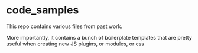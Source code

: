 code_samples
============

This repo contains various files from past work.


More importantly, it contains a bunch of boilerplate templates that are pretty useful when creating new JS plugins, or modules, or css